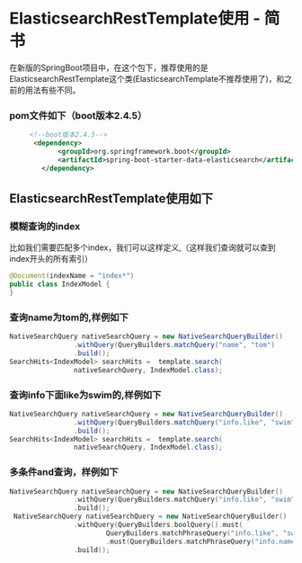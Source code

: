 
# ElasticsearchRestTemplate使用 - 简书

在新版的SpringBoot项目中，在这个包下，推荐使用的是ElasticsearchRestTemplate这个类(ElasticsearchTemplate不推荐使用了)，和之前的用法有些不同。

### pom文件如下（boot版本2.4.5）

```xml
     <!--boot版本2.4.5-->
      <dependency>
            <groupId>org.springframework.boot</groupId>
            <artifactId>spring-boot-starter-data-elasticsearch</artifactId>
        </dependency>
```

## ElasticsearchRestTemplate使用如下

### 模糊查询的index

比如我们需要匹配多个index，我们可以这样定义,（这样我们查询就可以查到index开头的所有索引）

```kotlin
@Document(indexName = "index*")
public class IndexModel {
}
```

### 查询name为tom的,样例如下

```java
NativeSearchQuery nativeSearchQuery = new NativeSearchQueryBuilder()
                .withQuery(QueryBuilders.matchQuery("name", "tom")
                .build();
SearchHits<IndexModel> searchHits =  template.search(
                nativeSearchQuery, IndexModel.class);
```

### 查询info下面like为swim的,样例如下

```java
NativeSearchQuery nativeSearchQuery = new NativeSearchQueryBuilder()
                .withQuery(QueryBuilders.matchQuery("info.like", "swim")
                .build();
SearchHits<IndexModel> searchHits =  template.search(
                nativeSearchQuery, IndexModel.class);
```

### 多条件and查询，样例如下

```cpp
NativeSearchQuery nativeSearchQuery = new NativeSearchQueryBuilder()
                .withQuery(QueryBuilders.matchQuery("info.like", "swim")
                .build();
 NativeSearchQuery nativeSearchQuery = new NativeSearchQueryBuilder()
                .withQuery(QueryBuilders.boolQuery().must(
                        QueryBuilders.matchPhraseQuery("info.like", "swim"))
                        .must(QueryBuilders.matchPhraseQuery("info.name", "tom"))
                .build();
```